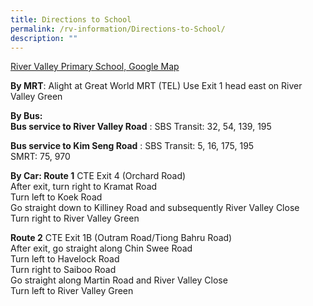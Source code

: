 ```yaml
---
title: Directions to School
permalink: /rv-information/Directions-to-School/
description: ""
---
```

[River Valley Primary School, Google Map](https://goo.gl/maps/MC9HhRPRbTCHbiuG9)

**By MRT**: Alight at Great World MRT (TEL) Use Exit 1 head east on River Valley Green <br>

**By Bus:  
Bus service to River Valley Road** : SBS Transit: 32, 54, 139, 195
<br>

**Bus service to Kim Seng Road** : SBS Transit: 5, 16, 175, 195        
SMRT: 75, 970
<br>

**By Car: Route 1** CTE Exit 4 (Orchard Road)   
After exit, turn right to Kramat Road      
Turn left to Koek Road   
Go straight down to Killiney Road and subsequently River Valley Close  
Turn right to River Valley Green

  
**Route 2** CTE Exit 1B (Outram Road/Tiong Bahru Road)        
After exit, go straight along Chin Swee Road  
Turn left to Havelock Road  
Turn right to Saiboo Road  
Go straight along Martin Road and River Valley Close      
Turn left to River Valley Green